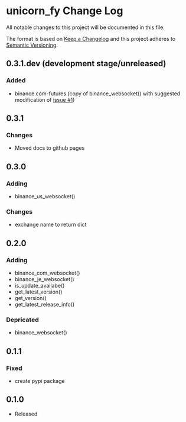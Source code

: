 # unicorn_fy Change Log

All notable changes to this project will be documented in this file.

The format is based on [Keep a Changelog](http://keepachangelog.com/) and this project adheres to [Semantic Versioning](http://semver.org/).

## 0.3.1.dev (development stage/unreleased)
### Added
- binance.com-futures (copy of binance_websocket() with suggested modification of 
[issue #1](https://github.com/oliver-zehentleitner/unicorn_fy/issues/1))

## 0.3.1
### Changes
- Moved docs to github pages

## 0.3.0
### Adding
- binance_us_websocket()
### Changes
- exchange name to return dict

## 0.2.0
### Adding
- binance_com_websocket()
- binance_je_websocket()
- is_update_availabe()
- get_latest_version()
- get_version()
- get_latest_release_info()

### Depricated
- binance_websocket()

## 0.1.1
### Fixed
- create pypi package

## 0.1.0 
- Released
